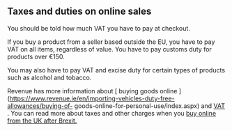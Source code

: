 ##  Taxes and duties on online sales

You should be told how much VAT you have to pay at checkout.

If you buy a product from a seller based outside the EU, you have to pay VAT
on all items, regardless of value. You have to pay customs duty for products
over €150.

You may also have to pay VAT and excise duty for certain types of products
such as alcohol and tobacco.

Revenue has more information about [ buying goods online
](https://www.revenue.ie/en/importing-vehicles-duty-free-allowances/buying-of-
goods-online-for-personal-use/index.aspx) and [ VAT
](https://www.revenue.ie/en/vat/index.aspx) . You can read more about taxes
and other charges when you [ buy online from the UK after Brexit.
](/en/consumer/shopping/buying-online-from-uk-after-brexit/)
